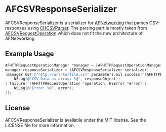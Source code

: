 AFCSVResponseSerializer
=====================

AFCSVResponseSerializer is a serializer for [AFNetworking](https://github.com/AFNetworking/AFNetworking/) that parses CSV-responses using [CHCSVParser](https://github.com/davedelong/CHCSVParser). The parsing part is mostly taken from [AFCSVRequestOperation](https://github.com/acerbetti/AFCSVRequestOperation) which does not fit the new architecture of AFNetworking.

Example Usage
------------------

``` objective-c
AFHTTPRequestOperationManager *manager = [AFHTTPRequestOperationManager manager];
manager.responseSerializer = [AFCSVResponseSerializer serializer];
[manager GET:@"http://url-to/file.csv" parameters:nil success:^(AFHTTPRequestOperation *operation, id responseObject) {
    NSLog(@"CSV Data as array: %@", responseObject);
} failure:^(AFHTTPRequestOperation *operation, NSError *error) {
    NSLog(@"Error: %@", error);
}];

```

License
------------------
AFCSVResponseSerializer is available under the MIT license. See the LICENSE file for more information.